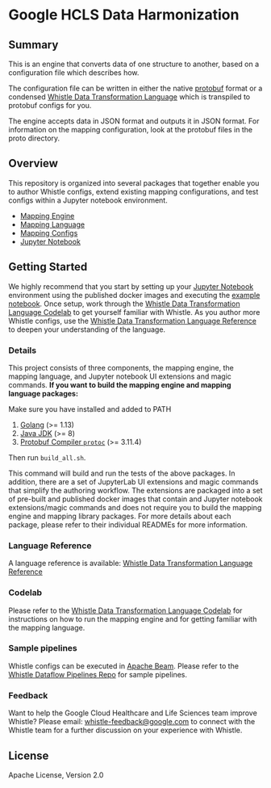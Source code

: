 # Google HCLS Data Harmonization

## Summary

This is an engine that converts data of one structure to another, based on a
configuration file which describes how.

The configuration file can be written in either the native
[protobuf](https://developers.google.com/protocol-buffers/docs/overview) format
or a condensed
[Whistle Data Transformation Language](http://github.com/GoogleCloudPlatform/healthcare-data-harmonization/blob/master/mapping_language)
which is transpiled to protobuf configs for you.

The engine accepts data in JSON format and outputs it in JSON format. For
information on the mapping configuration, look at the protobuf files in the
proto directory.

## Overview

This repository is organized into several packages that together enable you to
author Whistle configs, extend existing mapping configurations, and test configs
within a Jupyter notebook environment.

*   [Mapping Engine](http://github.com/GoogleCloudPlatform/healthcare-data-harmonization/blob/master/mapping_engine/README.md)
*   [Mapping Language](http://github.com/GoogleCloudPlatform/healthcare-data-harmonization/blob/master/mapping_language/README.md)
*   [Mapping Configs](http://github.com/GoogleCloudPlatform/healthcare-data-harmonization/blob/master/mapping_configs/README.md)
*   [Jupyter Notebook](http://github.com/GoogleCloudPlatform/healthcare-data-harmonization/blob/master/tools/notebook/README.md)

## Getting Started

We highly recommend that you start by setting up your
[Jupyter Notebook](http://github.com/GoogleCloudPlatform/healthcare-data-harmonization/blob/master/tools/notebook/README.md)
environment using the published docker images and executing the
[example notebook](http://github.com/GoogleCloudPlatform/healthcare-data-harmonization/blob/master/tools/notebook/examples/demo-sample.ipynb).
Once setup, work through the
[Whistle Data Transformation Language Codelab](http://github.com/GoogleCloudPlatform/healthcare-data-harmonization/blob/master/mapping_language/doc/codelab.md)
to get yourself familiar with Whistle. As you author more Whistle configs, use
the
[Whistle Data Transformation Language Reference](http://github.com/GoogleCloudPlatform/healthcare-data-harmonization/blob/master/mapping_language/doc/reference.md)
to deepen your understanding of the language.

### Details

This project consists of three components, the mapping engine, the mapping
language, and Jupyter notebook UI extensions and magic commands. **If you want
to build the mapping engine and mapping language packages:**

Make sure you have installed and added to PATH

1.  [Golang](https://golang.org/dl/) (>= 1.13)
1.  [Java JDK](https://openjdk.java.net/install/) (>= 8)
1.  [Protobuf Compiler `protoc`](https://github.com/protocolbuffers/protobuf/releases/tag/v3.11.4)
    (>= 3.11.4)

Then run `build_all.sh`.

This command will build and run the tests of the above packages. In addition,
there are a set of JupyterLab UI extensions and magic commands that simplify the
authoring workflow. The extensions are packaged into a set of pre-built and
published docker images that contain and Jupyter notebook extensions/magic
commands and does not require you to build the mapping engine and mapping
library packages. For more details about each package, please refer to their
individual READMEs for more information.

### Language Reference

A language reference is available:
[Whistle Data Transformation Language Reference](http://github.com/GoogleCloudPlatform/healthcare-data-harmonization/blob/master/mapping_language/doc/reference.md)

### Codelab

Please refer to the
[Whistle Data Transformation Language Codelab](http://github.com/GoogleCloudPlatform/healthcare-data-harmonization/blob/master/mapping_language/doc/codelab.md)
for instructions on how to run the mapping engine and for getting familiar with
the mapping language.

### Sample pipelines

Whistle configs can be executed in [Apache Beam](https://beam.apache.org/).
Please refer to the
[Whistle Dataflow Pipelines Repo](https://github.com/GoogleCloudPlatform/healthcare-data-harmonization-dataflow)
for sample pipelines.

### Feedback

Want to help the Google Cloud Healthcare and Life Sciences team improve Whistle?
Please email: whistle-feedback@google.com to connect with the Whistle team for a
further discussion on your experience with Whistle.

## License

Apache License, Version 2.0
